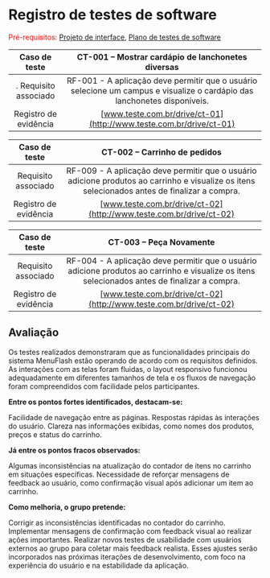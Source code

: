 # Registro de testes de software

<span style="color:red">Pré-requisitos: <a href="05-Projeto-interface.md"> Projeto de interface</a></span>, <a href="08-Plano-testes-software.md"> Plano de testes de software</a>


| **Caso de teste** 	| **CT-001 – Mostrar cardápio de lanchonetes diversas** 	|
|:---:	|:---:	|
|. Requisito associado | RF-001 - A aplicação deve permitir que o usuário selecione um campus e visualize o cardápio das lanchonetes disponíveis. |
| Registro de evidência | [www.teste.com.br/drive/ct-01](http://www.teste.com.br/drive/ct-01) |

| **Caso de teste** 	| **CT-002 – Carrinho de pedidos** 	|
|:---:	|:---:	|
| Requisito associado | RF-009 -  A aplicação deve permitir que o usuário adicione produtos ao carrinho e visualize os itens selecionados antes de finalizar a compra. |
| Registro de evidência | [www.teste.com.br/drive/ct-02](http://www.teste.com.br/drive/ct-02) |

| **Caso de teste** 	| **CT-003 – Peça Novamente** 	|
|:---:	|:---:	|
| Requisito associado | RF-004 -  A aplicação deve permitir que o usuário adicione produtos ao carrinho e visualize os itens selecionados antes de finalizar a compra. |
| Registro de evidência | [www.teste.com.br/drive/ct-02](http://www.teste.com.br/drive/ct-02) |


## Avaliação

Os testes realizados demonstraram que as funcionalidades principais do sistema MenuFlash estão operando de acordo com os requisitos definidos. As interações com as telas foram fluidas, o layout responsivo funcionou adequadamente em diferentes tamanhos de tela e os fluxos de navegação foram compreendidos com facilidade pelos participantes.

**Entre os pontos fortes identificados, destacam-se:**

Facilidade de navegação entre as páginas.
Respostas rápidas às interações do usuário.
Clareza nas informações exibidas, como nomes dos produtos, preços e status do carrinho.

**Já entre os pontos fracos observados:**

Algumas inconsistências na atualização do contador de itens no carrinho em situações específicas.
Necessidade de reforçar mensagens de feedback ao usuário, como confirmação visual após adicionar um item ao carrinho.

**Como melhoria, o grupo pretende:**

Corrigir as inconsistências identificadas no contador do carrinho.
Implementar mensagens de confirmação com feedback visual ao realizar ações importantes.
Realizar novos testes de usabilidade com usuários externos ao grupo para coletar mais feedback realista.
Esses ajustes serão incorporados nas próximas iterações de desenvolvimento, com foco na experiência do usuário e na estabilidade da aplicação.

